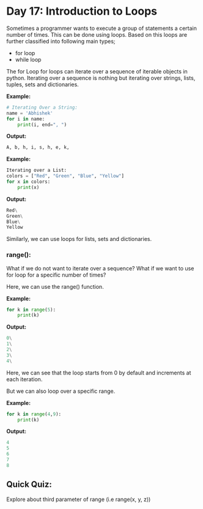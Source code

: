 # Day 17: Introduction to Loops
Sometimes a programmer wants to execute a group of statements a certain number of times. This can be done using loops. Based on this loops are further classified into following main types; 
- for loop
- while loop 

The for Loop
for loops can iterate over a sequence of iterable objects in python. Iterating over a sequence is nothing but iterating over strings, lists, tuples, sets and dictionaries.

**Example:** 

```python 
# Iterating Over a String:
name = 'Abhishek'
for i in name:
    print(i, end=", ")
```
**Output:**

 ```python 
A, b, h, i, s, h, e, k,
```

**Example:** 

``` python 
Iterating over a List:
colors = ["Red", "Green", "Blue", "Yellow"]
for x in colors:
    print(x)
```
**Output:**

``` python 
Red\
Green\
Blue\
Yellow
```

Similarly, we can use loops for lists, sets and dictionaries.

### range():
What if we do not want to iterate over a sequence? What if we want to use for loop for a specific number of times?

Here, we can use the range() function.

**Example:**
```python
for k in range(5):
    print(k)
```

**Output:**
```python
0\
1\
2\
3\
4\
```

Here, we can see that the loop starts from 0 by default and increments at each iteration.

 

But we can also loop over a specific range.

**Example:**
```python
for k in range(4,9):
    print(k)
```
**Output:**

```python
4
5
6
7
8
```


## Quick Quiz:
Explore about third parameter of range (i.e range(x, y, z))
